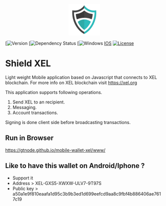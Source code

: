 <p align="center"> 
<img src="res/android/shield.png" width="100">
</p>

[![Version](https://build.phonegap.com/apps/3402398/badge/1834250366/version.svg) [![Dependency Status](https://build.phonegap.com/apps/3402398/badge/1834250366/android.svg ) [![Windows](https://build.phonegap.com/apps/3402398/badge/1834250366/winphone.svg) [IOS](https://build.phonegap.com/apps/3402398/badge/1834250366/ios.svg ) [![License](http://img.shields.io/:license-mit-blue.svg?style=flat-square)](http://badges.mit-license.org)

# Shield XEL
Light weight Mobile application based on Javascript that connects to XEL blockchain. For more info on XEL blockchain visit https://xel.org

This application supports following operations.

1. Send XEL to an recipient.
2. Messaging.
3. Account transactions.

Signing is done client side before broadcasting transactions.


## Run in Browser

https://gtnode.github.io/mobile-wallet-xel/www/


## Like to have this wallet on Android/Iphone ?

* Support it 
* Address    >  XEL-GXS5-XWXW-ULV7-9T97S
* Public key > a50a1e9f810eaafa1d95c3b9b3ed1d699eefcd9aa8c9fbf4b886406ae7617c19


